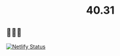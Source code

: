 <!-- <p align="center">
  <a href="https://www.gatsbyjs.com/?utm_source=starter&utm_medium=readme&utm_campaign=minimal-starter">
    <img alt="Gatsby" src="https://www.gatsbyjs.com/Gatsby-Monogram.svg" width="60" />
  </a>
</p> -->
<h1 align="center">
  40.31
</h1>

## 🚀🚀🚀 


[![Netlify Status](https://api.netlify.com/api/v1/badges/96b9e18d-bd27-4a1a-b4d0-5c63c9b29c7f/deploy-status)](https://app.netlify.com/sites/determined-morse-d984d7/deploys)